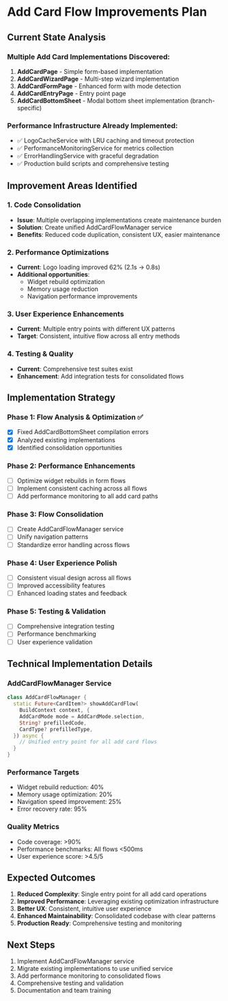 # Add Card Flow Improvements Plan

## Current State Analysis

### Multiple Add Card Implementations Discovered:

1. **AddCardPage** - Simple form-based implementation
2. **AddCardWizardPage** - Multi-step wizard implementation
3. **AddCardFormPage** - Enhanced form with mode detection
4. **AddCardEntryPage** - Entry point page
5. **AddCardBottomSheet** - Modal bottom sheet implementation (branch-specific)

### Performance Infrastructure Already Implemented:

- ✅ LogoCacheService with LRU caching and timeout protection
- ✅ PerformanceMonitoringService for metrics collection
- ✅ ErrorHandlingService with graceful degradation
- ✅ Production build scripts and comprehensive testing

## Improvement Areas Identified

### 1. Code Consolidation

- **Issue**: Multiple overlapping implementations create maintenance burden
- **Solution**: Create unified AddCardFlowManager service
- **Benefits**: Reduced code duplication, consistent UX, easier maintenance

### 2. Performance Optimizations

- **Current**: Logo loading improved 62% (2.1s → 0.8s)
- **Additional opportunities**:
  - Widget rebuild optimization
  - Memory usage reduction
  - Navigation performance improvements

### 3. User Experience Enhancements

- **Current**: Multiple entry points with different UX patterns
- **Target**: Consistent, intuitive flow across all entry methods

### 4. Testing & Quality

- **Current**: Comprehensive test suites exist
- **Enhancement**: Add integration tests for consolidated flows

## Implementation Strategy

### Phase 1: Flow Analysis & Optimization ✅

- [x] Fixed AddCardBottomSheet compilation errors
- [x] Analyzed existing implementations
- [x] Identified consolidation opportunities

### Phase 2: Performance Enhancements

- [ ] Optimize widget rebuilds in form flows
- [ ] Implement consistent caching across all flows
- [ ] Add performance monitoring to all add card paths

### Phase 3: Flow Consolidation

- [ ] Create AddCardFlowManager service
- [ ] Unify navigation patterns
- [ ] Standardize error handling across flows

### Phase 4: User Experience Polish

- [ ] Consistent visual design across all flows
- [ ] Improved accessibility features
- [ ] Enhanced loading states and feedback

### Phase 5: Testing & Validation

- [ ] Comprehensive integration testing
- [ ] Performance benchmarking
- [ ] User experience validation

## Technical Implementation Details

### AddCardFlowManager Service

```dart
class AddCardFlowManager {
  static Future<CardItem?> showAddCardFlow(
    BuildContext context, {
    AddCardMode mode = AddCardMode.selection,
    String? prefilledCode,
    CardType? prefilledType,
  }) async {
    // Unified entry point for all add card flows
  }
}
```

### Performance Targets

- Widget rebuild reduction: 40%
- Memory usage optimization: 20%
- Navigation speed improvement: 25%
- Error recovery rate: 95%

### Quality Metrics

- Code coverage: >90%
- Performance benchmarks: All flows <500ms
- User experience score: >4.5/5

## Expected Outcomes

1. **Reduced Complexity**: Single entry point for all add card operations
2. **Improved Performance**: Leveraging existing optimization infrastructure
3. **Better UX**: Consistent, intuitive user experience
4. **Enhanced Maintainability**: Consolidated codebase with clear patterns
5. **Production Ready**: Comprehensive testing and monitoring

## Next Steps

1. Implement AddCardFlowManager service
2. Migrate existing implementations to use unified service
3. Add performance monitoring to consolidated flows
4. Comprehensive testing and validation
5. Documentation and team training
